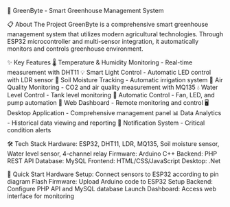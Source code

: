 🌱 GreenByte - Smart Greenhouse Management System

📋 About The Project
GreenByte is a comprehensive smart greenhouse management system that utilizes modern agricultural technologies. Through ESP32 microcontroller and multi-sensor integration, it automatically monitors and controls greenhouse environment.

✨ Key Features
🌡️ Temperature & Humidity Monitoring - Real-time measurement with DHT11
💡 Smart Light Control - Automatic LED control with LDR sensor
🌿 Soil Moisture Tracking - Automatic irrigation system
💨 Air Quality Monitoring - CO2 and air quality measurement with MQ135
💧 Water Level Control - Tank level monitoring
🔄 Automatic Control - Fan, LED, and pump automation
📱 Web Dashboard - Remote monitoring and control
🖥️ Desktop Application - Comprehensive management panel
📊 Data Analytics - Historical data viewing and reporting
🔔 Notification System - Critical condition alerts

🛠️ Tech Stack
Hardware: ESP32, DHT11, LDR, MQ135, Soil moisture sensor, Water level sensor, 4-channel relay
Firmware: Arduino C++
Backend: PHP REST API
Database: MySQL
Frontend: HTML/CSS/JavaScript
Desktop: .Net 

🚀 Quick Start
Hardware Setup: Connect sensors to ESP32 according to pin diagram
Flash Firmware: Upload Arduino code to ESP32
Setup Backend: Configure PHP API and MySQL database
Launch Dashboard: Access web interface for monitoring
